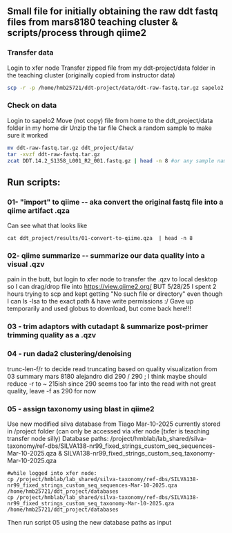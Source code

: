 ## Small file for initially obtaining the raw ddt fastq files from mars8180 teaching cluster & scripts/process through qiime2

### Transfer data
Login to xfer node
Transfer zipped file from my ddt-project/data folder in the teaching cluster (originally copied from instructor data)
``` bash
scp -r -p /home/hmb25721/ddt-project/data/ddt-raw-fastq.tar.gz sapelo2.gacrc.uga.edu:
```
### Check on data
Login to sapelo2 
Move (not copy) file from home to the ddt_project/data folder in my home dir
Unzip the tar file
Check a random sample to make sure it worked
``` bash
mv ddt-raw-fastq.tar.gz ddt_project/data/
tar -xvzf ddt-raw-fastq.tar.gz
zcat DDT.14.2_S1358_L001_R2_001.fastq.gz | head -n 8 #or any sample name is fine #should print 4 lines (sequencing info, sequence, +, phred score
```
## Run scripts:
### 01- "import" to qiime -- aka convert the original fastq file into a qiime artifact .qza
  Can see what that looks like 
```
cat ddt_project/results/01-convert-to-qiime.qza  | head -n 8
```
### 02- qiime summarize -- summarize our data quality into a visual .qzv
  pain in the butt, but login to xfer node to transfer the .qzv to local desktop so I can
  drag/drop file into https://view.qiime2.org/
  BUT 5/28/25 I spent 2 hours trying to scp and kept getting "No such file or directory" even though I can ls -lsa to the exact path & have write permissions :/ Gave up temporarily and used globus to download, but     come back here!!!
### 03 - trim adaptors with cutadapt & summarize post-primer trimming quality as a .qzv
### 04 - run dada2 clustering/denoising 
  trunc-len-f/r to decide read truncating based on quality visualization from 03 summary
  mars 8180 alejandro did 290 / 290 ; I think maybe should reduce -r to ~ 215ish since 290 seems too far into the read with not great quality, leave -f as 290 for now
### 05 - assign taxonomy using blast in qiime2
  Use new modified silva database from Tiago Mar-10-2025 currently stored in /project folder (can only be accessed via xfer node [txfer is teaching transfer node silly)
  Database paths: /project/hmblab/lab_shared/silva-taxonomy/ref-dbs/SILVA138-nr99_fixed_strings_custom_seq_sequences-Mar-10-2025.qza &  SILVA138-nr99_fixed_strings_custom_seq_taxonomy-Mar-10-2025.qza
  ```
#while logged into xfer node:
cp /project/hmblab/lab_shared/silva-taxonomy/ref-dbs/SILVA138-nr99_fixed_strings_custom_seq_sequences-Mar-10-2025.qza /home/hmb25721/ddt_project/databases
cp /project/hmblab/lab_shared/silva-taxonomy/ref-dbs/SILVA138-nr99_fixed_strings_custom_seq_taxonomy-Mar-10-2025.qza /home/hmb25721/ddt_project/databases
```
  Then run script 05 using the new database paths as input
